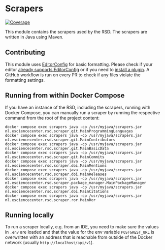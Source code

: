 <!--
SPDX-FileCopyrightText: 2024 Ewan Cahen (Netherlands eScience Center) <e.cahen@esciencecenter.nl>
SPDX-FileCopyrightText: 2024 Netherlands eScience Center

SPDX-License-Identifier: CC-BY-4.0
-->

# Scrapers

[![Coverage](https://sonarcloud.io/api/project_badges/measure?project=nl.research-software%3Ascrapers&metric=coverage)](https://sonarcloud.io/summary/overall?id=nl.research-software%3Ascrapers)

This module contains the scrapers used by the RSD. The scrapers are written in Java using Maven.

## Contributing

This module uses [EditorConfig](https://editorconfig.org/) for basic formatting. Please check if your editor [already supports EditorConfig](https://editorconfig.org/#pre-installed) or if you need to [install a plugin](https://editorconfig.org/#download). A GitHub workflow is run on every PR to check if any files violate the formatting settings.

## Running from within Docker Compose

If you have an instance of the RSD, including the scrapers, running with Docker Compose, you can manually run a scraper by running the respective command from the root of the project content:

```shell
docker compose exec scrapers java -cp /usr/myjava/scrapers.jar nl.esciencecenter.rsd.scraper.git.MainProgrammingLanguages
docker compose exec scrapers java -cp /usr/myjava/scrapers.jar nl.esciencecenter.rsd.scraper.git.MainContributors
docker compose exec scrapers java -cp /usr/myjava/scrapers.jar nl.esciencecenter.rsd.scraper.git.MainBasicData
docker compose exec scrapers java -cp /usr/myjava/scrapers.jar nl.esciencecenter.rsd.scraper.git.MainCommits
docker compose exec scrapers java -cp /usr/myjava/scrapers.jar nl.esciencecenter.rsd.scraper.doi.MainMentions
docker compose exec scrapers java -cp /usr/myjava/scrapers.jar nl.esciencecenter.rsd.scraper.doi.MainReleases
docker compose exec scrapers java -cp /usr/myjava/scrapers.jar nl.esciencecenter.rsd.scraper.package_manager.MainPackageManager
docker compose exec scrapers java -cp /usr/myjava/scrapers.jar nl.esciencecenter.rsd.scraper.doi.MainCitations
docker compose exec scrapers java -cp /usr/myjava/scrapers.jar nl.esciencecenter.rsd.scraper.ror.MainRor
```

## Running locally

To run a scraper locally, e.g. from an IDE, you need to make sure the values in `.env` are loaded and that the value for the env variable `POSTGREST_URL` is overwritten with an address that is reachable from outside of the Docker network (usually `http://localhost/api/v1`).
